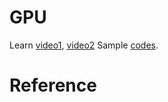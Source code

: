 # GPU
Learn [video1](https://www.youtube.com/watch?v=6kT7vVHCZIc), [video2](https://www.youtube.com/watch?v=mrDWmnXC5Ck)
Sample [codes](https://cuda-tutorial.github.io/).

# Reference

